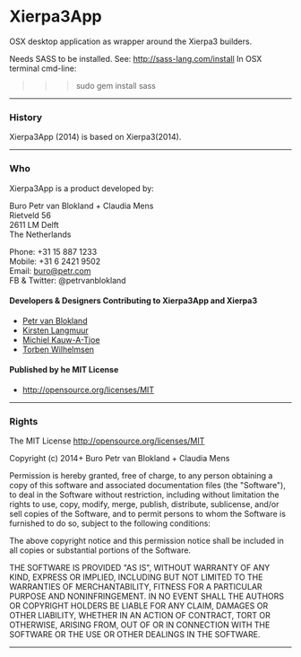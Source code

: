Xierpa3App
==========

OSX desktop application as wrapper around the Xierpa3 builders.

Needs SASS to be installed. See: http://sass-lang.com/install
In OSX terminal cmd-line:
>>> sudo gem install sass

-----------------------------------------------------------------------------

### History

Xierpa3App (2014) is based on Xierpa3(2014).

-----------------------------------------------------------------------------

### Who

Xierpa3App is a product developed by:

Buro Petr van Blokland + Claudia Mens  
Rietveld 56  
2611 LM Delft  
The Netherlands  

Phone: +31 15 887 1233  
Mobile: +31 6 2421 9502  
Email: buro@petr.com  
FB & Twitter: @petrvanblokland  

#### Developers & Designers Contributing to Xierpa3App and Xierpa3

 * [Petr van Blokland](mailto:buro@petr.com)
 * [Kirsten Langmuur](mailto:kirsten@petr.com)
 * [Michiel Kauw-A-Tjoe](mailto:michiel@petr.com)
 * [Torben Wilhelmsen](mailto:torben@wil.dk)

#### Published by he MIT License
 * http://opensource.org/licenses/MIT

 -----------------------------------------------------------------------------

### Rights

The MIT License
http://opensource.org/licenses/MIT

Copyright (c) 2014+ Buro Petr van Blokland + Claudia Mens

Permission is hereby granted, free of charge, to any person obtaining a copy
of this software and associated documentation files (the "Software"), to deal
in the Software without restriction, including without limitation the rights
to use, copy, modify, merge, publish, distribute, sublicense, and/or sell
copies of the Software, and to permit persons to whom the Software is
furnished to do so, subject to the following conditions:

The above copyright notice and this permission notice shall be included in
all copies or substantial portions of the Software.

THE SOFTWARE IS PROVIDED "AS IS", WITHOUT WARRANTY OF ANY KIND, EXPRESS OR
IMPLIED, INCLUDING BUT NOT LIMITED TO THE WARRANTIES OF MERCHANTABILITY,
FITNESS FOR A PARTICULAR PURPOSE AND NONINFRINGEMENT. IN NO EVENT SHALL THE
AUTHORS OR COPYRIGHT HOLDERS BE LIABLE FOR ANY CLAIM, DAMAGES OR OTHER
LIABILITY, WHETHER IN AN ACTION OF CONTRACT, TORT OR OTHERWISE, ARISING FROM,
OUT OF OR IN CONNECTION WITH THE SOFTWARE OR THE USE OR OTHER DEALINGS IN
THE SOFTWARE.

 -----------------------------------------------------------------------------
